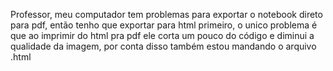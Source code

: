 Professor, meu computador tem problemas para exportar o notebook direto para pdf, então tenho que exportar para html primeiro, o unico problema é que ao imprimir do html pra pdf ele corta um pouco do código e diminui a qualidade da imagem, por conta disso também estou mandando o arquivo .html